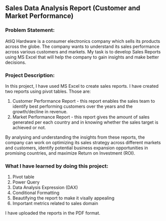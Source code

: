 ## Sales Data Analysis Report (Customer and Market Performance)



### Problem Statement:

AtliQ Hardware is a consumer electronics company which sells its products across the globe. The company wants to understand its sales performance across various customers and markets. My task is to develop Sales Reports using MS Excel that will help the company to gain insights and make better decisions.  
 
### Project Description:

In this project, I have used MS Excel to create sales reports. I have created two reports using pivot tables. Those are:    

1)	Customer Performance Report - this report enables the sales team to identify best performing customers over the years and the growth/decline in revenue.  
2)	Market Performance Report -  this report gives the amount of sales generated per each country and in knowing whether the sales target is achieved or not.   

By analysing and understanding the insights from these reports,  the company can work on optimizing its sales strategy across different markets and customers, identify potential business expansion opportunities in promising countries, and maximize Return on Investment (ROI).    

### What I have learned by doing this project:   

1. Pivot table  
2. Power Query  
3. Data Analysis Expression (DAX)   
4. Conditional Formatting  
5. Beautifying the report to make it visally appealing  
6. Important metrics related to sales domain


I have uploaded the reports in the PDF format.

